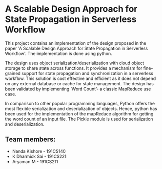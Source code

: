 # A Scalable Design Approach for State Propagation in Serverless Workflow

This project contains an implementation of the design proposed in the paper 'A Scalable Design Approach for State Propagation in Serverless Workflow'. The implementation is done using python.
 
The design uses object serialization/deserialization with cloud object storage to share state across functions. It provides a mechanism for fine-grained support for state propagation and
synchronization in a serverless workflow. This solution is cost effective and efficient as it does not depend on any external database or cache for state management. The design has been validated by implementing ‘Word Count’- a classic MapReduce use case. 

In comparison to other popular programming languages, Python offers the most flexible serialization and deserialization of objects. Hence, python has been used for the implementation of the mapReduce algorithm for getting the word count of an input file. The Pickle module is used for serialization and deserialization.

## Team members:
 - Nanda Kishore - 191CS140
 - K Dharmick Sai - 191CS221
 - Aryaman M - 191CS211
